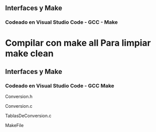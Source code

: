 ## Interfaces y Make
### Codeado en Visual Studio Code - GCC - Make
Compilar con make all
Para limpiar make clean
=======
## Interfaces y Make
### Codeado en Visual Studio Code - GCC Make
  <p>Conversion.h</p>
  <p>Conversion.c</p>
  <p>TablasDeConversion.c</p>
  <p>MakeFile</p>